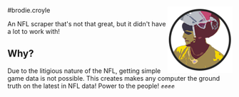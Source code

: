  #brodie.croyle
<img align="right" src=../public/images/logo.png height="150px">

An NFL scraper that's not that great, but it didn't have a lot to work with!

## Why?

Due to the litigious nature of the NFL, getting simple game data is not possible. This creates makes any computer the ground truth on the latest in NFL data! Power to the people! ✊✊✊✊